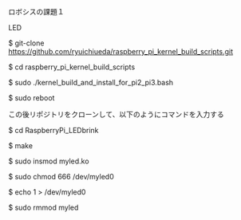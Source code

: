 ロボシスの課題１

LED

$ git-clone https://github.com/ryuichiueda/raspberry_pi_kernel_build_scripts.git

$ cd raspberry_pi_kernel_build_scripts

$ sudo ./kernel_build_and_install_for_pi2_pi3.bash

$ sudo reboot

この後リポジトリをクローンして、以下のようにコマンドを入力する  

$ cd RaspberryPi_LEDbrink

$ make

$ sudo insmod myled.ko

$ sudo chmod 666 /dev/myled0

$ echo 1 > /dev/myled0  

$ sudo rmmod myled
```
